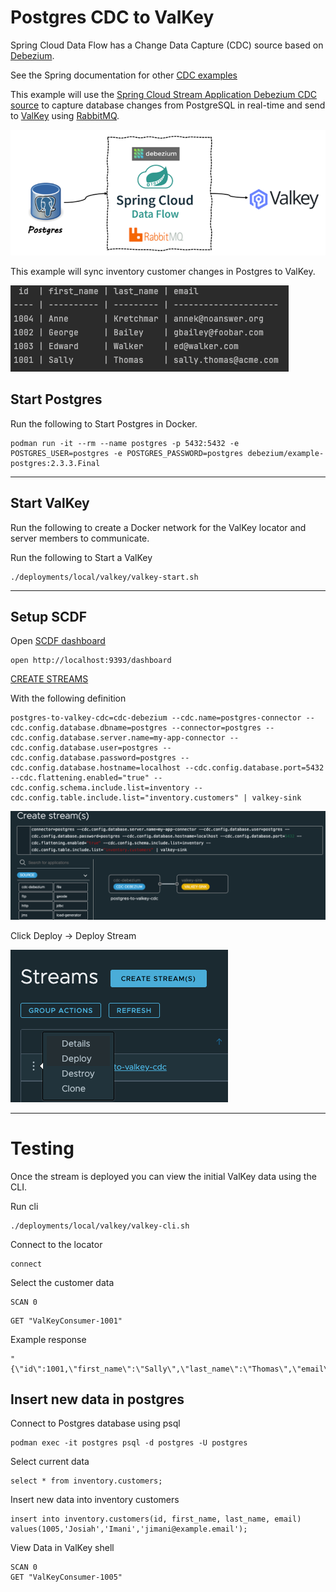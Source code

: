 # Postgres CDC to ValKey

Spring Cloud Data Flow has a Change Data Capture (CDC) source based on [Debezium](https://debezium.io/documentation/reference/stable/connectors/index.html).

See the Spring documentation for other [CDC examples](https://spring.io/blog/2020/12/14/case-study-change-data-capture-cdc-analysis-with-cdc-debezium-source-and-analytics-sink-in-real-time)

This example will use the [Spring Cloud Stream Application Debezium CDC source](https://docs.spring.io/stream-applications/docs/current/reference/html/#spring-cloud-stream-modules-debezium-source)
to capture database changes from PostgreSQL in real-time and send to [ValKey](https://valkey.io/) using [RabbitMQ](http://rabbbitmq.com).

![cdc-valkey-architecture.png](img/cdc-valkey-architecture.png)

This example will sync inventory customer changes in Postgres to ValKey.

![postgres-inventory.png](img/postgres-inventory.png)

## Start Postgres

Run the following to Start Postgres in Docker.

```shell
podman run -it --rm --name postgres -p 5432:5432 -e POSTGRES_USER=postgres -e POSTGRES_PASSWORD=postgres debezium/example-postgres:2.3.3.Final
```

-------------------

## Start ValKey

Run the following to create a Docker network for the ValKey locator and server members to communicate.


Run the following to Start a ValKey

```shell
./deployments/local/valkey/valkey-start.sh
```

------------------

## Setup SCDF

Open [SCDF dashboard](http://localhost:9393/dashboard)

```shell
open http://localhost:9393/dashboard
```

[CREATE STREAMS](http://localhost:9393/dashboard/index.html#/streams/list)

With the following definition

```shell
postgres-to-valkey-cdc=cdc-debezium --cdc.name=postgres-connector --cdc.config.database.dbname=postgres --connector=postgres --cdc.config.database.server.name=my-app-connector --cdc.config.database.user=postgres --cdc.config.database.password=postgres --cdc.config.database.hostname=localhost --cdc.config.database.port=5432 --cdc.flattening.enabled="true" --cdc.config.schema.include.list=inventory --cdc.config.table.include.list="inventory.customers" | valkey-sink
```
![scdf-stream.png](img/scdf-stream.png)

Click Deploy -> Deploy Stream

![scdf-deploy.png](img/scdf-deploy.png)

--------------
# Testing

Once the stream is deployed you can view the initial ValKey data using the CLI.

Run cli

```shell
./deployments/local/valkey/valkey-cli.sh
```

Connect to the locator
```shell
connect
```

Select the customer data

```shell
SCAN 0
```

```shell
GET "ValKeyConsumer-1001"
```

Example response

```shell
"{\"id\":1001,\"first_name\":\"Sally\",\"last_name\":\"Thomas\",\"email\":\"sally.thomas@acme.com\"}"
```


## Insert new data in postgres

Connect to Postgres database using psql

```shell
podman exec -it postgres psql -d postgres -U postgres
```

Select current data

```shell
select * from inventory.customers;
```

Insert new data into inventory customers

```shell
insert into inventory.customers(id, first_name, last_name, email)
values(1005,'Josiah','Imani','jimani@example.email');
```


View Data in ValKey  shell

```shell
SCAN 0
GET "ValKeyConsumer-1005"
```